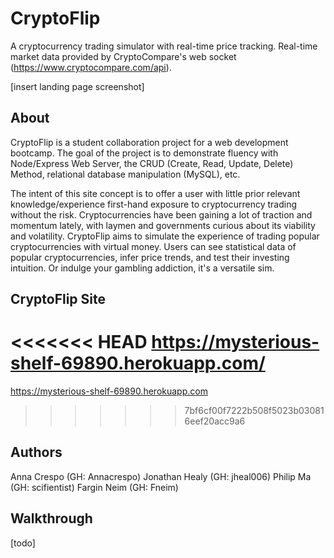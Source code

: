 # CryptoFlip

A cryptocurrency trading simulator with real-time price tracking. Real-time market data provided by CryptoCompare's web socket (https://www.cryptocompare.com/api).

[insert landing page screenshot]

## About

CryptoFlip is a student collaboration project for a web development bootcamp. The goal of the project is to demonstrate fluency with Node/Express Web Server, the CRUD (Create, Read, Update, Delete) Method, relational database manipulation (MySQL), etc.

The intent of this site concept is to offer a user with little prior relevant knowledge/experience first-hand exposure to cryptocurrency trading without the risk. Cryptocurrencies have been gaining a lot of traction and momentum lately, with laymen and governments curious about its viability and volatility. CryptoFlip aims to simulate the experience of trading popular cryptocurrencies with virtual money. Users can see statistical data of popular cryptocurrencies, infer price trends, and test their investing intuition. Or indulge your gambling addiction, it's a versatile sim.

## CryptoFlip Site

<<<<<<< HEAD
https://mysterious-shelf-69890.herokuapp.com/
=======
https://mysterious-shelf-69890.herokuapp.com
>>>>>>> 7bf6cf00f7222b508f5023b030816eef20acc9a6

## Authors

Anna Crespo (GH: Annacrespo)
Jonathan Healy (GH: jheal006)
Philip Ma (GH: scifientist)
Fargin Neim (GH: Fneim)

## Walkthrough

[todo]
